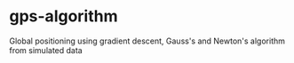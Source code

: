# gps-algorithm
Global positioning using gradient descent, Gauss's and Newton's algorithm from simulated data


